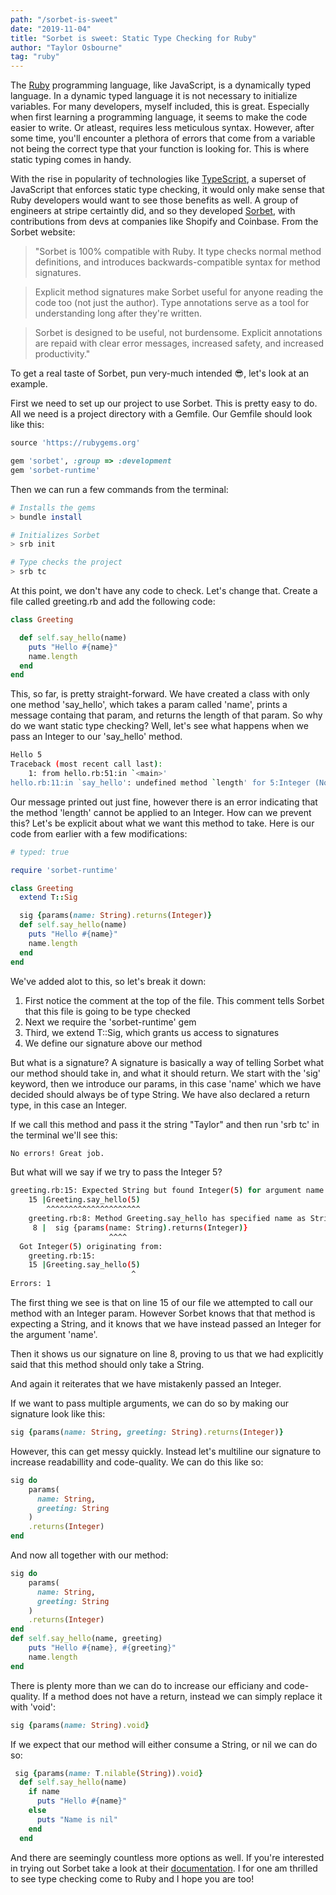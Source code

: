 ```yaml
---
path: "/sorbet-is-sweet"
date: "2019-11-04"
title: "Sorbet is sweet: Static Type Checking for Ruby"
author: "Taylor Osbourne"
tag: "ruby"
---
```


The [Ruby](https://www.ruby-lang.org/en/) programming language, like JavaScript, is a dynamically typed language.  In a dynamic typed  language it is not necessary to initialize variables.  For many developers, myself included, this is great.  Especially when first learning a programming language, it seems to make the code easier to write.  Or atleast, requires less meticulous syntax.  However, after some time, you'll encounter a plethora of errors that come from a variable not being the correct type that your function is looking for.  This is where static typing comes in handy.

With the rise in popularity of technologies like [TypeScript](https://www.typescriptlang.org/), a superset of JavaScript that enforces static type checking, it would only make sense that Ruby developers would want to see those benefits as well. A group of engineers at stripe certaintly did, and so they developed [Sorbet](https://sorbet.org/), with contributions from devs at companies like Shopify and Coinbase.  From the Sorbet website:

>"Sorbet is 100% compatible with Ruby. It type checks normal method definitions, and introduces backwards-compatible syntax for method signatures.

>Explicit method signatures make Sorbet useful for anyone reading the code too (not just the author). Type annotations serve as a tool for understanding long after they're written.

>Sorbet is designed to be useful, not burdensome. Explicit annotations are repaid with clear error messages, increased safety, and increased productivity."

To get a real taste of Sorbet, pun very-much intended 😎, let's look at an example.

First we need to set up our project to use Sorbet.  This is pretty easy to do.  All we need is a project directory with a Gemfile.  Our Gemfile should look like this:

```ruby
source 'https://rubygems.org'

gem 'sorbet', :group => :development
gem 'sorbet-runtime'
```

Then we can run a few commands from the terminal:

```bash
# Installs the gems
> bundle install

# Initializes Sorbet
> srb init

# Type checks the project
> srb tc
```

At this point, we don't have any code to check.  Let's change that.  Create a file called  greeting.rb and add the following code:

```ruby
class Greeting

  def self.say_hello(name)
    puts "Hello #{name}"
    name.length
  end
end
```

This, so far, is pretty straight-forward.  We have created a class with only one method 'say_hello', which takes a param called 'name', prints a message containg that param, and returns the length of that param.  So why do we want static type checking?  Well, let's see what happens when we pass an Integer to our 'say_hello' method.

```bash
Hello 5
Traceback (most recent call last):
	1: from hello.rb:51:in `<main>'
hello.rb:11:in `say_hello': undefined method `length' for 5:Integer (NoMethodError)
```

Our message printed out just fine, however there is an error indicating that the method 'length' cannot be applied to an Integer.  How can we prevent this?  Let's be explicit about what we want this method to take.  Here is our code from earlier with a few modifications:

```ruby
# typed: true

require 'sorbet-runtime'

class Greeting
  extend T::Sig

  sig {params(name: String).returns(Integer)}
  def self.say_hello(name)
    puts "Hello #{name}"
    name.length
  end
end
```

We've added alot to this, so let's break it down:

1. First notice the comment at the top of the file.  This comment tells Sorbet that this file is going to be type checked
2. Next we require the 'sorbet-runtime' gem
3. Third, we extend T::Sig, which grants us access to signatures
4. We define our signature above our method

But what is a signature?  A signature is basically a way of telling Sorbet what our method should take in, and what it should return.  We start with the 'sig' keyword, then we introduce our params, in this case 'name' which we have decided should always be of type String.  We have also declared a return type, in this case an Integer.

If we call this method and pass it the string "Taylor" and then run 'srb tc' in the terminal we'll see this:

```bash
No errors! Great job.
```

But what will we say if we try to pass the Integer 5?

```bash
greeting.rb:15: Expected String but found Integer(5) for argument name https://srb.help/7002
    15 |Greeting.say_hello(5)
        ^^^^^^^^^^^^^^^^^^^^^
    greeting.rb:8: Method Greeting.say_hello has specified name as String
     8 |  sig {params(name: String).returns(Integer)}
                      ^^^^
  Got Integer(5) originating from:
    greeting.rb:15:
    15 |Greeting.say_hello(5)
                           ^
Errors: 1
```

The first thing we see is that on line 15 of our file we attempted to call our method with an Integer param.  However Sorbet knows that that method is expecting a String, and it knows that we have instead passed an Integer for the argument 'name'.

Then it shows us our signature on line 8, proving to us that we had explicitly said that this method should only take a String.

And again it reiterates that we have mistakenly passed an Integer.

If we want to pass multiple arguments, we can do so by making our signature look like this:

```ruby
sig {params(name: String, greeting: String).returns(Integer)}
```

However, this can get messy quickly.  Instead let's multiline our signature to increase readabillity and code-quality.  We can do this like so:

```ruby
sig do
    params(
      name: String,
      greeting: String
    )
    .returns(Integer)
end
```

And now all together with our method:

```ruby
sig do
    params(
      name: String,
      greeting: String
    )
    .returns(Integer)
end
def self.say_hello(name, greeting)
    puts "Hello #{name}, #{greeting}"
    name.length
end
```

There is plenty more than we can do to increase our efficiany and code-quality.  If a method does not have a return, instead we can simply replace it with 'void':

```ruby
sig {params(name: String).void}
```

If we expect that our method will either consume a String, or nil we can do so:

```ruby
 sig {params(name: T.nilable(String)).void}
  def self.say_hello(name)
    if name
      puts "Hello #{name}"
    else
      puts "Name is nil"
    end
  end
```

And there are seemingly countless more options as well.  If you're interested in trying out Sorbet take a look at their [documentation](https://sorbet.org/docs/overview).  I for one am thrilled to see type checking come to Ruby and I hope you are too!